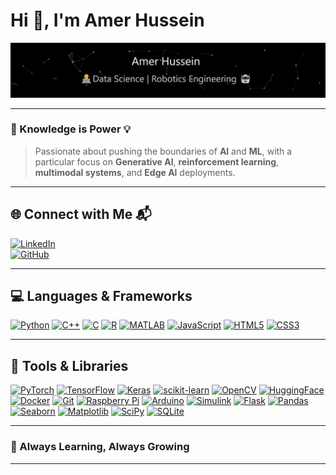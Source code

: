 # Hi 👋, I'm Amer Hussein
<!--
<a href="https://github.com/amerob" target="_blank">
  <img src="https://raw.githubusercontent.com/amerob/amerob/main/profilebanner.gif" alt="Profile Banner">
</a>
-->

<div align="center">
  <picture>
    <source srcset="https://raw.githubusercontent.com/amerob/amerob/main/profilebanner.gif">
    <source srcset="https://raw.githubusercontent.com/amerob/amerob/main/profilebanner.gif">
    <img src="https://raw.githubusercontent.com/amerob/amerob/main/profilebanner.gif" alt="Profile Banner">
  </picture>
</div>

---

### 🚀 Knowledge is Power 💡

> Passionate about pushing the boundaries of **Al** and **ML**, with a particular focus on **Generative Al**, **reinforcement learning**, **multimodal systems**, and **Edge Al** deployments.
---

## 🌐 Connect with Me 📬

[![LinkedIn](https://img.shields.io/badge/LinkedIn-0077B5?style=for-the-badge&logo=linkedin&logoColor=white)](https://linkedin.com/in/amerhhobbb)  
[![GitHub](https://img.shields.io/badge/GitHub-100000?style=for-the-badge&logo=github&logoColor=white)](https://github.com/amerob)  

---

## 💻 Languages & Frameworks

[![Python](https://img.shields.io/badge/Python-3776AB?style=for-the-badge&logo=python&logoColor=white)](https://python.org)
[![C++](https://img.shields.io/badge/C++-00599C?style=for-the-badge&logo=c%2B%2B&logoColor=white)](https://isocpp.org)
[![C](https://img.shields.io/badge/C-A8B9CC?style=for-the-badge&logo=c&logoColor=black)](https://en.wikipedia.org/wiki/C_(programming_language))
[![R](https://img.shields.io/badge/R-276DC3?style=for-the-badge&logo=r&logoColor=white)](https://r-project.org)
[![MATLAB](https://img.shields.io/badge/MATLAB-0076A8?style=for-the-badge&logo=mathworks&logoColor=white)](https://mathworks.com)
[![JavaScript](https://img.shields.io/badge/JavaScript-F7DF1E?style=for-the-badge&logo=javascript&logoColor=black)](https://javascript.com)
[![HTML5](https://img.shields.io/badge/HTML5-E34F26?style=for-the-badge&logo=html5&logoColor=white)](https://developer.mozilla.org/en-US/docs/Web/HTML)
[![CSS3](https://img.shields.io/badge/CSS3-1572B6?style=for-the-badge&logo=css3&logoColor=white)](https://developer.mozilla.org/en-US/docs/Web/CSS)

---


## 🔧 Tools & Libraries

[![PyTorch](https://img.shields.io/badge/PyTorch-EE4C2C?style=for-the-badge&logo=pytorch&logoColor=white)](https://pytorch.org)
[![TensorFlow](https://img.shields.io/badge/TensorFlow-FF6F00?style=for-the-badge&logo=tensorflow&logoColor=white)](https://tensorflow.org)
[![Keras](https://img.shields.io/badge/Keras-D00000?style=for-the-badge&logo=keras&logoColor=white)](https://keras.io)
[![scikit-learn](https://img.shields.io/badge/scikit--learn-F7931E?style=for-the-badge&logo=scikit-learn&logoColor=white)](https://scikit-learn.org)
[![OpenCV](https://img.shields.io/badge/OpenCV-5C3EE8?style=for-the-badge&logo=opencv&logoColor=white)](https://opencv.org)
[![HuggingFace](https://img.shields.io/badge/Hugging%20Face-FFCC00?style=for-the-badge&logo=huggingface&logoColor=black)](https://huggingface.co)
[![Docker](https://img.shields.io/badge/Docker-2496ED?style=for-the-badge&logo=docker&logoColor=white)](https://docker.com)
[![Git](https://img.shields.io/badge/Git-F05032?style=for-the-badge&logo=git&logoColor=white)](https://git-scm.com)
[![Raspberry Pi](https://img.shields.io/badge/Raspberry_Pi-C51A4A?style=for-the-badge&logo=raspberry-pi&logoColor=white)](https://raspberrypi.org)
[![Arduino](https://img.shields.io/badge/Arduino-00979D?style=for-the-badge&logo=arduino&logoColor=white)](https://arduino.cc)
[![Simulink](https://img.shields.io/badge/Simulink-0076A8?style=for-the-badge&logo=mathworks&logoColor=white)](https://mathworks.com/products/simulink.html)
[![Flask](https://img.shields.io/badge/Flask-000000?style=for-the-badge&logo=flask&logoColor=white)](https://flask.palletsprojects.com)
[![Pandas](https://img.shields.io/badge/Pandas-150458?style=for-the-badge&logo=pandas&logoColor=white)](https://pandas.pydata.org)
[![Seaborn](https://img.shields.io/badge/Seaborn-5B8FA8?style=for-the-badge)](https://seaborn.pydata.org)
[![Matplotlib](https://img.shields.io/badge/Matplotlib-11557C?style=for-the-badge&logo=python&logoColor=white)](https://matplotlib.org)
[![SciPy](https://img.shields.io/badge/SciPy-8CAAE6?style=for-the-badge&logo=scipy&logoColor=white)](https://scipy.org)
[![SQLite](https://img.shields.io/badge/SQLite-003B57?style=for-the-badge&logo=sqlite&logoColor=white)](https://sqlite.org)


---


<!--
## 📊 GitHub Stats

![Your GitHub Stats](https://github-readme-stats.vercel.app/api?username=amerob&show_icons=true&hide_title=true&count_private=true)
-->




### 🌱 Always Learning, Always Growing

<!--
- 🔭 Currently working on: **Advanced robotics perception systems**
- 🌱 Learning: **Reinforcement Learning**, **Edge AI**, **ROS**
- 👯 Open to collaborations in: **AI research**, **Robotics development**, and **Open Source Projects**
-->

---



<!--### Statistics 📊: 

</div> -->




<!--
**amerob/amerob** is a ✨ _special_ ✨ repository because its `README.md` (this file) appears on your GitHub profile.

Here are some ideas to get you started:

- 🔭 I’m currently working on ...
- 🌱 I’m currently learning ...
- 👯 I’m looking to collaborate on ...
- 🤔 I’m looking for help with ...
- 💬 Ask me about ...
- 📫 How to reach me: ...
- 😄 Pronouns: ...
- ⚡ Fun fact: ...
-->

